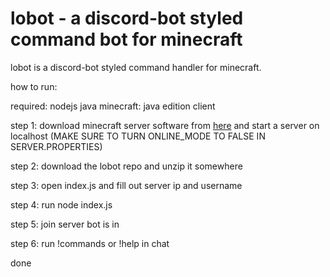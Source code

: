 # lobot - a discord-bot styled command bot for minecraft

lobot is a discord-bot styled command handler for minecraft.

how to run:

required:
nodejs
java
minecraft: java edition client

step 1: download minecraft server software from [here](https://www.minecraft.net/en-us/download/server) and start a server on localhost (MAKE SURE TO TURN ONLINE_MODE TO FALSE IN SERVER.PROPERTIES)

step 2: download the lobot repo and unzip it somewhere

step 3: open index.js and fill out server ip and username

step 4: run node index.js

step 5: join server bot is in

step 6: run !commands or !help in chat


done
